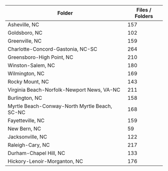 | Folder                                        |   Files / Folders |
|-----------------------------------------------|-------------------|
| Asheville, NC                                 |               157 |
| Goldsboro, NC                                 |               102 |
| Greenville, NC                                |               159 |
| Charlotte-Concord-Gastonia, NC-SC             |               264 |
| Greensboro-High Point, NC                     |               210 |
| Winston-Salem, NC                             |               180 |
| Wilmington, NC                                |               169 |
| Rocky Mount, NC                               |               143 |
| Virginia Beach-Norfolk-Newport News, VA-NC    |               211 |
| Burlington, NC                                |               158 |
| Myrtle Beach-Conway-North Myrtle Beach, SC-NC |               168 |
| Fayetteville, NC                              |               159 |
| New Bern, NC                                  |                59 |
| Jacksonville, NC                              |               122 |
| Raleigh-Cary, NC                              |               217 |
| Durham-Chapel Hill, NC                        |               133 |
| Hickory-Lenoir-Morganton, NC                  |               176 |